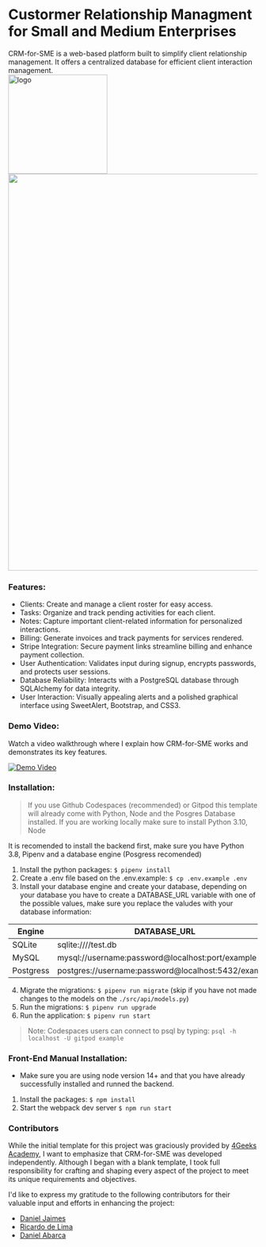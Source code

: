 # Custormer Relationship Managment for Small and Medium Enterprises
CRM-for-SME is a web-based platform built to simplify client relationship management. It offers a centralized database for efficient client interaction management.<br>
<img src="https://github.com/Fabo90/CRM-for-SME/assets/139248863/7cfa19bc-fda0-4128-a19a-c0d4fa5dc292" alt="logo" width="200" height="200">
<img src="https://github.com/Fabo90/CRM-for-SME/assets/139248863/7c478a93-8f61-4dfb-9c23-6a90939d6267" width="800">


### Features:

- Clients: Create and manage a client roster for easy access.
- Tasks: Organize and track pending activities for each client.
- Notes: Capture important client-related information for personalized interactions.
- Billing: Generate invoices and track payments for services rendered.
- Stripe Integration: Secure payment links streamline billing and enhance payment collection.
- User Authentication: Validates input during signup, encrypts passwords, and protects user sessions.
- Database Reliability: Interacts with a PostgreSQL database through SQLAlchemy for data integrity.
- User Interaction: Visually appealing alerts and a polished graphical interface using SweetAlert, Bootstrap, and CSS3.

### Demo Video:

Watch a video walkthrough where I explain how CRM-for-SME works and demonstrates its key features.

[![Demo Video](https://img.youtube.com/vi/YOUR_YOUTUBE_VIDEO_ID_HERE/0.jpg)](https://youtu.be/GFLDsmT95I0?si=BxYA5gWUWXI_v5_Z)


### Installation:

> If you use Github Codespaces (recommended) or Gitpod this template will already come with Python, Node and the Posgres Database installed. If you are working locally make sure to install Python 3.10, Node 

It is recomended to install the backend first, make sure you have Python 3.8, Pipenv and a database engine (Posgress recomended)

1. Install the python packages: `$ pipenv install`
2. Create a .env file based on the .env.example: `$ cp .env.example .env`
3. Install your database engine and create your database, depending on your database you have to create a DATABASE_URL variable with one of the possible values, make sure you replace the valudes with your database information:

| Engine    | DATABASE_URL                                        |
| --------- | --------------------------------------------------- |
| SQLite    | sqlite:////test.db                                  |
| MySQL     | mysql://username:password@localhost:port/example    |
| Postgress | postgres://username:password@localhost:5432/example |

4. Migrate the migrations: `$ pipenv run migrate` (skip if you have not made changes to the models on the `./src/api/models.py`)
5. Run the migrations: `$ pipenv run upgrade`
6. Run the application: `$ pipenv run start`

> Note: Codespaces users can connect to psql by typing: `psql -h localhost -U gitpod example`

### Front-End Manual Installation:

-   Make sure you are using node version 14+ and that you have already successfully installed and runned the backend.

1. Install the packages: `$ npm install`
2. Start the webpack dev server `$ npm run start`

### Contributors

While the initial template for this project was graciously provided by [4Geeks Academy](https://4geeksacademy.com/us/coding-bootcamp), I want to emphasize that CRM-for-SME was developed independently. Although I began with a blank template, I took full responsibility for crafting and shaping every aspect of the project to meet its unique requirements and objectives.

I'd like to express my gratitude to the following contributors for their valuable input and efforts in enhancing the project:

- [Daniel Jaimes](https://github.com/ingdev8023)
- [Ricardo de Lima](https://github.com/ricardodelimaaa)
- [Daniel Abarca](https://github.com/Braiton57)
